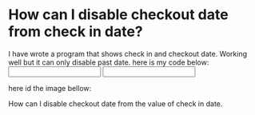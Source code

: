 
# How can I disable checkout date from check in date?

I have wrote a program that shows check in and checkout date. Working well but it can only disable past date. here is my code below:
<input type="text"  id="checkin">
<input type="text"  id="checkout" >

<script>
    $(document).ready(function() {
        var mindate = new Date();
        $("#checkin").datepicker({
            showAnim: 'drop',
            numberOfMonth: 1,
            minDate: mindate,
            dateFormat: 'mm/dd/yy',
            onclose: function(selectedDate) {
                $("#checkout").datepicker("option", "minDate", selectedDate);
            }
        });
        $("#checkout").datepicker({
            showAnim: 'drop',
            numberOfMonth: 1,
            minDate: mindate,
            dateFormat: 'mm/dd/yy',
            onclose: function(selectedDate) {
                $("#checkin").datepicker("option", "minDate", selectedDate);
            }
        });
    });
</script>

here id the image bellow:

How can I disable checkout date from the value of check in date.

        